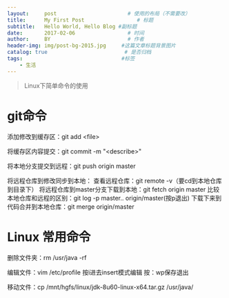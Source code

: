 ```yaml
---
layout:     post                       # 使用的布局（不需要改）
title:      My First Post                 # 标题 
subtitle:   Hello World, Hello Blog #副标题
date:       2017-02-06                 # 时间
author:     BY                         # 作者
header-img: img/post-bg-2015.jpg     #这篇文章标题背景图片
catalog: true                         # 是否归档
tags:                                #标签
    - 生活
---
```

> Linux下简单命令的使用

# git命令

添加修改到缓存区：git add \<file\>

将缓存区内容提交：git commit -m "\<describe\>"

将本地分支提交到远程：git push origin master

将远程仓库到修改同步到本地：
查看远程仓库：git remote -v（要cd到本地仓库到目录下）
将远程仓库到master分支下载到本地：git fetch origin master
比较本地仓库和远程的区别：git log -p master.. origin/master(按p退出)
下载下来到代码合并到本地仓库：git merge origin/master

# Linux 常用命令

删除文件夹：rm /usr/java -rf

编辑文件：vim /etc/profile   按i进去insert模式编辑  按：wp保存退出

移动文件：cp /mnt/hgfs/linux/jdk-8u60-linux-x64.tar.gz /usr/java/


